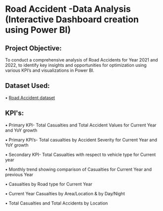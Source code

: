 # Road Accident -Data Analysis (Interactive Dashboard creation using Power BI)

## Project Objective:
To conduct a comprehensive analysis of Road Accidents for Year 2021 and 2022, to identify key insights and opportunities for optimization using various KPI’s and visualizations in Power BI.

## Dataset Used:
•	<a href=https://github.com/gunjan403/PowerBI-Road-Accident-Dashboard/blob/main/Road%20Accident%20Data.xlsx>Road Accident dataset</a>

## KPI's:
•	Primary KPI- Total Casualties and Total Accident Values for Current Year and YoY growth

•	Primary KPI’s- Total casualties by Accident Severity for Current Year and YoY growth

•	Secondary KPI- Total Casualties with respect to vehicle type for Current year

•	Monthly trend showing comparison of Casualties for Current Year and previous Year

•	Casualties by Road type for Current Year

•	Current Year Casualties by Area/Location & by Day/Night

•	Total Casualties and Total Accidents by Location

